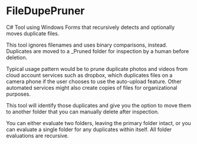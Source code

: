 # FileDupePruner
C# Tool using Windows Forms that recursively detects and optionally moves duplicate files.

This tool ignores filenames and uses binary comparisons, instead.
Duplicates are moved to a _Pruned folder for inspection by a human before deletion.

Typical usage pattern would be to prune duplicate photos and videos from cloud account services such as dropbox, which duplicates files on a camera phone if the user chooses to use the auto-upload feature. Other automated services might also create copies of files for organizational purposes.

This tool will identify those duplicates and give you the option to move them to another folder that you can manually delete after inspection.

You can either evaluate two folders, leaving the primary folder intact, or you can evaluate a single folder for any duplicates within itself. All folder evaluations are recursive.
